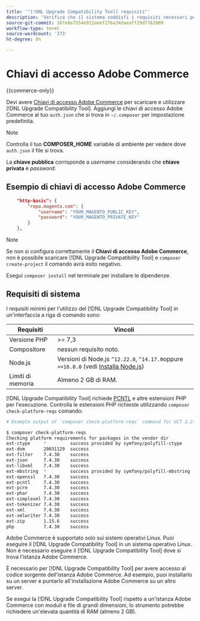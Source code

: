 ```yaml
---
title: '"[!DNL Upgrade Compatibility Tool] requisiti"'
description: 'Verifica che il sistema soddisfi i requisiti necessari per eseguire il [!DNL Upgrade Compatibility Tool] in un’interfaccia a riga di comando per il progetto Adobe Commerce. '
source-git-commit: 167e0e7554e912aeef276a34daeaff29d7762009
workflow-type: tm+mt
source-wordcount: '273'
ht-degree: 0%

---
```



# Chiavi di accesso Adobe Commerce

{{commerce-only}}

Devi avere [Chiavi di accesso Adobe Commerce](https://devdocs.magento.com/marketplace/sellers/profile-information.html#access-keys) per scaricare e utilizzare [!DNL Upgrade Compatibility Tool]. Aggiungi le chiavi di accesso Adobe Commerce al tuo `auth.json` che si trova in `~/.composer` per impostazione predefinita.

>[!NOTE]
>
>Controlla il tuo **COMPOSER_HOME** variabile di ambiente per vedere dove `auth.json` il file si trova.

La **chiave pubblica** corrisponde a _username_ considerando che **chiave privata** è _password_:

## Esempio di chiavi di accesso Adobe Commerce

```json
    "http-basic": {
        "repo.magento.com": {
            "username": "YOUR_MAGENTO_PUBLIC_KEY",
            "password": "YOUR_MAGENTO_PRIVATE_KEY"
        }
    },
```

>[!NOTE]
>
> Se non si configura correttamente il **Chiavi di accesso Adobe Commerce**, non è possibile scaricare [!DNL Upgrade Compatibility Tool] e `composer create-project` il comando avrà esito negativo.

Esegui `composer install` nel terminale per installare le dipendenze.

## Requisiti di sistema

I requisiti minimi per l&#39;utilizzo del [!DNL Upgrade Compatibility Tool] in un&#39;interfaccia a riga di comando sono:

| **Requisiti** | **Vincoli** |
|----------------|-----------------|
| Versione PHP | >= 7,3 |
| Compositore | nessun requisito noto. |
| Node.js | Versioni di Node.js `^12.22.0`, `^14.17.0`oppure `>=16.0.0` (vedi [Installa Node.js](https://nodejs.dev/learn/how-to-install-nodejs)) |
| Limiti di memoria | Almeno 2 GB di RAM. |

[!DNL Upgrade Compatibility Tool] richiede [PCNTL](https://www.php.net/manual/en/book.pcntl.php) e altre estensioni PHP per l&#39;esecuzione. Controlla le estensioni PHP richieste utilizzando `composer check-platform-reqs` comando:

```bash
# Example output of `composer check-platform-reqs` command for UCT 2.2.6 and PHP 7.4:

$ composer check-platform-reqs
Checking platform requirements for packages in the vendor dir
ext-ctype     *         success provided by symfony/polyfill-ctype
ext-dom       20031129  success
ext-filter    7.4.30    success
ext-json      7.4.30    success
ext-libxml    7.4.30    success
ext-mbstring  *         success provided by symfony/polyfill-mbstring
ext-openssl   7.4.30    success
ext-pcntl     7.4.30    success
ext-pcre      7.4.30    success
ext-phar      7.4.30    success
ext-simplexml 7.4.30    success
ext-tokenizer 7.4.30    success
ext-xml       7.4.30    success
ext-xmlwriter 7.4.30    success
ext-zip       1.15.6    success
php           7.4.30    success
```

Adobe Commerce è supportato solo sui sistemi operativi Linux. Puoi eseguire il [!DNL Upgrade Compatibility Tool] in un sistema operativo Linux. Non è necessario eseguire il [!DNL Upgrade Compatibility Tool] dove si trova l’istanza Adobe Commerce.

È necessario per [!DNL Upgrade Compatibility Tool] per avere accesso al codice sorgente dell’istanza Adobe Commerce. Ad esempio, puoi installarlo su un server e puntarlo all&#39;installazione Adobe Commerce su un altro server.

Se esegui la [!DNL Upgrade Compatibility Tool] rispetto a un&#39;istanza Adobe Commerce con moduli e file di grandi dimensioni, lo strumento potrebbe richiedere un&#39;elevata quantità di RAM (almeno 2 GB).
